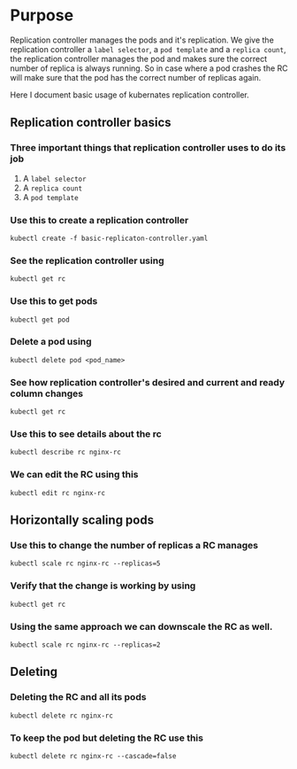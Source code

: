 # Purpose
Replication controller manages the pods and it's replication. We give the replication controller a `label selector`, a `pod template` and a `replica count`, the replication controller manages the pod and makes sure the correct number of replica is always running. So in case where a pod crashes the RC will make sure that the pod has the correct number of replicas again.

Here I document basic usage of kubernates replication controller.


## Replication controller basics

### Three important things that replication controller uses to do its job
1. A `label selector`
2. A `replica count`
3. A `pod template`

### Use this to create a replication controller
`kubectl create -f basic-replicaton-controller.yaml`

### See the replication controller using
`kubectl get rc`

### Use this to get pods
`kubectl get pod`

### Delete a pod using
`kubectl delete pod <pod_name>`

### See how replication controller's desired and current and ready column changes
`kubectl get rc`

### Use this to see details about the rc
`kubectl describe rc nginx-rc`

### We can edit the RC using this
`kubectl edit rc nginx-rc`

## Horizontally scaling pods
### Use this to change the number of replicas a RC manages
`kubectl scale rc nginx-rc --replicas=5`

### Verify that the change is working by using
`kubectl get rc`

### Using the same approach we can downscale the RC as well.
`kubectl scale rc nginx-rc --replicas=2`

## Deleting
### Deleting the RC and all its pods
`kubectl delete rc nginx-rc`

### To keep the pod but deleting the RC use this
`kubectl delete rc nginx-rc --cascade=false`